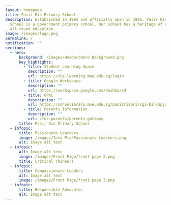 ```yaml
---
layout: homepage
title: Pasir Ris Primary School
description: Established in 1993 and officially open in 1995. Pasir Ris Primary
  School is a government primary school. Our school has a heritage of excellent
  all-round education.
image: /images/logo.png
permalink: /
notification: ""
sections:
  - hero:
      background: /images/Header/Hero Background.png
      key_highlights:
        - title: Student Learning Space
          description: ""
          url: https://vle.learning.moe.edu.sg/login
        - title: Google Workspace
          description: ""
          url: https://workspace.google.com/dashboard
        - title: OPAC
          description: ""
          url: https://schoolibrary.moe.edu.sg/pasirrispri/cgi-bin/spydus.exe/MSGTRN/WPAC/HOME
        - title: Parents Information
          description: ""
          url: /for-parents/parents-gateway
      title: Pasir Ris Primary School
  - infopic:
      title: Passionate Learners
      image: /images/Info Pic/Passionate Learners.png
      alt: Image alt text
  - infopic:
      alt: Image alt text
      image: /images/Front Page/front page 2.png
      title: Critical Thinkers
  - infopic:
      title: Compassionate Leaders
      alt: Image alt text
      image: /images/Front Page/front page 3.png
  - infopic:
      title: Responsible Advocates
      alt: Image alt text
---
```

